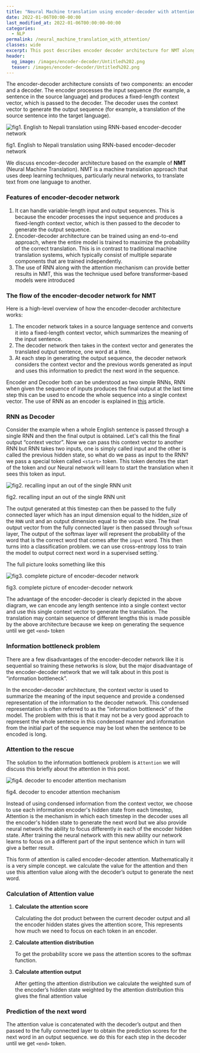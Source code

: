 ```yaml
---
title: "Neural Machine translation using encoder-decoder with attention"
date: 2022-01-06T00:00-00:00
last_modified_at: 2022-01-06T00:00:00-00:00
categories:
  - NLP
permalink: /neural_machine_translation_with_attention/
classes: wide
excerpt: This post describes encoder decoder architecture for NMT along with attention mechanism
header:
  og_image: /images/encoder-decoder/Untitled%202.png
  teaser: /images/encoder-decoder/Untitled%202.png
---
```


The encoder-decoder architecture consists of two components: an encoder and a decoder. The encoder processes the input sequence (for example, a sentence in the source language) and produces a fixed-length context vector, which is passed to the decoder. The decoder uses the context vector to generate the output sequence (for example, a translation of the source sentence into the target language).

![fig1. English to Nepali translation using RNN-based encoder-decoder network](/images/encoder-decoder/Untitled.png)

fig1. English to Nepali translation using RNN-based encoder-decoder network

We discuss encoder-decoder architecture based on the example of **NMT** (Neural Machine Translation). NMT is a machine translation approach that uses deep learning techniques, particularly neural networks, to translate text from one language to another.

### Features of encoder-decoder network

1. It can handle variable-length input and output sequences. This is because the encoder processes the input sequence and produces a fixed-length context vector, which is then passed to the decoder to generate the output sequence.
2. Encoder-decoder architecture can be trained using an end-to-end approach, where the entire model is trained to maximize the probability of the correct translation. This is in contrast to traditional machine translation systems, which typically consist of multiple separate components that are trained independently.
3. The use of RNN along with the attention mechanism can provide better results in NMT, this was the technique used before transformer-based models were introduced

### The flow of the encoder-decoder network for NMT

Here is a high-level overview of how the encoder-decoder architecture works:

1. The encoder network takes in a source language sentence and converts it into a fixed-length context vector, which summarizes the meaning of the input sentence.
2. The decoder network then takes in the context vector and generates the translated output sentence, one word at a time.
3. At each step in generating the output sequence, the decoder network considers the context vector and the previous words generated as input and uses this information to predict the next word in the sequence.

Encoder and Decoder both can be understood as two simple RNNs, RNN when given the sequence of inputs produces the final output at the last time step this can be used to encode the whole sequence into a single context vector. The use of RNN as an encoder is explained in [this](https://neupaneaayush.com.np/rnn_as_an_encoder/) article.

### RNN as Decoder

Consider the example when a whole English sentence is passed through a single RNN and then the final output is obtained. Let's call this the final output “context vector”. Now we can pass this context vector to another RNN but RNN takes two inputs, one is simply called input and the other is called the previous hidden state, so what do we pass as input to the RNN? we pass a special token called `<start>` token. This token denotes the start of the token and our Neural network will learn to start the translation when it sees this token as input.

![fig2. recalling input an out of the single RNN unit](/images/encoder-decoder/Untitled%201.png)

fig2. recalling input an out of the single RNN unit

The output generated at this timestep can then be passed to the fully connected layer which has an input dimension equal to the hidden_size of the `RNN` unit and an output dimension equal to the vocab size. The final output vector from the fully connected layer is then passed through `softmax` layer, The output of the softmax layer will represent the probability of the word that is the correct word that comes after the `input` word. This then turns into a classification problem. we can use cross-entropy loss to train the model to output correct next word in a supervised setting.`

The full picture looks something like this

![fig3. complete picture of encoder-decoder network](/images/encoder-decoder/Untitled%202.png)

fig3. complete picture of encoder-decoder network

The advantage of the encoder-decoder is clearly depicted in the above diagram, we can encode any length sentence into a single context vector and use this single context vector to generate the translation. The translation may contain sequence of different lengths this is made possible by the above architecture because we keep on generating the sequence until we get `<end>` token

### Information bottleneck problem

There are a few disadvantages of the encoder-decoder network like it is sequential so training these networks is slow, but the major disadvantage of the encoder-decoder network that we will talk about in this post is “information bottleneck”.

In the encoder-decoder architecture, the context vector is used to summarize the meaning of the input sequence and provide a condensed representation of the information to the decoder network. This condensed representation is often referred to as the "information bottleneck" of the model.
The problem with this is that it may not be a very good approach to represent the whole sentence in this condensed manner and information from the initial part of the sequence may be lost when the sentence to be encoded is long.

### Attention to the rescue

The solution to the information bottleneck problem is `Attention` we will discuss this briefly about the attention in this post.

![fig4. decoder to encoder attention mechanism](/images/encoder-decoder/Untitled%203.png)

fig4. decoder to encoder attention mechanism

Instead of using condensed information from the context vector, we choose to use each information encoder's hidden state from each timestep, Attention is the mechanism in which each timestep in the decoder uses all the encoder's hidden state to generate the next word but we also provide neural network the ability to focus differently in each of the encoder hidden state. After training the neural network with this new ability our network learns to focus on a different part of the input sentence which in turn will give a better result.

This form of attention is called encoder-decoder attention. Mathematically it is a very simple concept. we calculate the value for the attention and then use this attention value along with the decoder’s output to generate the next word.

### Calculation of Attention value

1. **Calculate the attention score**

   Calculating the dot product between the current decoder output and all the encoder hidden states gives the attention score, This represents how much we need to focus on each token in an encoder.

2. **Calculate attention distribution**

   To get the probability score we pass the attention scores to the softmax function.

3. **Calculate attention output**

   After getting the attention distribution we calculate the weighted sum of the encoder’s hidden state weighted by the attention distribution this gives the final attention value

### Prediction of the next word

The attention value is concatenated with the decoder’s output and then passed to the fully connected layer to obtain the prediction scores for the next word in an output sequence. we do this for each step in the decoder until we get `<end>` token.
